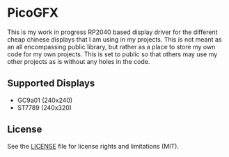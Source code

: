# PicoGFX

This is my work in progress RP2040 based display driver for the different cheap chinese displays that I am using in my projects. This is not meant as an all encompassing public library, but rather as a place to store my own code for my own projects. This is set to public so that others may use my other projects as is without any holes in the code.

## Supported Displays
* GC9a01 (240x240)
* ST7789 (240x320)

## License
See the [LICENSE](LICENSE) file for license rights and limitations (MIT).
